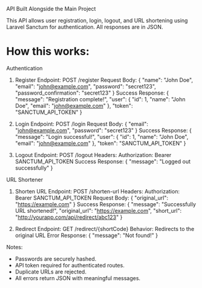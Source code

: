 API Built Alongside the Main Project

This API allows user registration, login, logout, and URL shortening using Laravel Sanctum for authentication. All responses are in JSON.

# How this works:

Authentication

1. Register
Endpoint: POST /register
Request Body:
{
  "name": "John Doe",
  "email": "john@example.com",
  "password": "secret123",
  "password_confirmation": "secret123"
}
Success Response:
{
  "message": "Registration complete!",
  "user": {
    "id": 1,
    "name": "John Doe",
    "email": "john@example.com"
  },
  "token": "SANCTUM_API_TOKEN"
}

2. Login
Endpoint: POST /login
Request Body:
{
  "email": "john@example.com",
  "password": "secret123"
}
Success Response:
{
  "message": "Login successful!",
  "user": { "id": 1, "name": "John Doe", "email": "john@example.com" },
  "token": "SANCTUM_API_TOKEN"
}

3. Logout
Endpoint: POST /logout
Headers: Authorization: Bearer SANCTUM_API_TOKEN
Success Response:
{
  "message": "Logged out successfully"
}

URL Shortener

1. Shorten URL
Endpoint: POST /shorten-url
Headers: Authorization: Bearer SANCTUM_API_TOKEN
Request Body:
{
  "original_url": "https://example.com"
}
Success Response:
{
  "message": "Successfully URL shortened!",
  "original_url": "https://example.com",
  "short_url": "http://yourapp.com/api/redirect/abc123"
}

2. Redirect
Endpoint: GET /redirect/{shortCode}
Behavior: Redirects to the original URL
Error Response:
{
  "message": "Not found!"
}

Notes:
- Passwords are securely hashed.
- API token required for authenticated routes.
- Duplicate URLs are rejected.
- All errors return JSON with meaningful messages.
